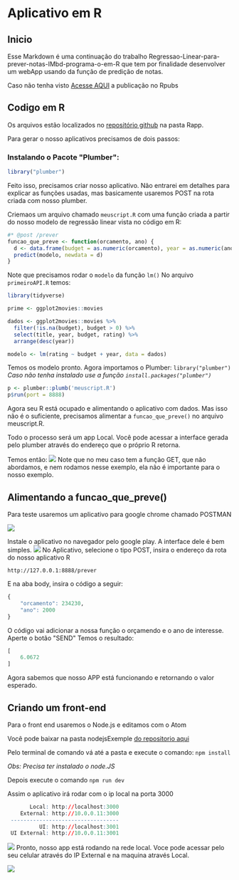 Aplicativo em R
================

Inicio
------

Esse Markdown é uma continuação do trabalho Regressao-Linear-para-prever-notas-IMbd-programa-o-em-R que tem por finalidade desenvolver um webApp usando da função de predição de notas.

Caso não tenha visto [Acesse AQUI](http://rpubs.com/viniciuslucenasouza/316278) a publicação no Rpubs

Codigo em R
-----------

Os arquivos estão localizados no [repositório github](https://github.com/viniciuslucenasouza/preverIMBDapp) na pasta Rapp.

Para gerar o nosso aplicativos precisamos de dois passos:

### Instalando o Pacote "Plumber":

``` r
library("plumber")
```

Feito isso, precisamos criar nosso aplicativo. Não entrarei em detalhes para explicar as funções usadas, mas basicamente usaremos POST na rota criada com nosso plumber.

Criemaos um arquivo chamado `meuscript.R` com uma função criada a partir do nosso modelo de regressão linear vista no código em R:

``` r
#* @post /prever
funcao_que_preve <- function(orcamento, ano) {
  d <- data.frame(budget = as.numeric(orcamento), year = as.numeric(ano))
  predict(modelo, newdata = d)
}
```

Note que precisamos rodar o `modelo` da função `lm()` No arquivo `primeiroAPI.R` temos:

``` r
library(tidyverse)

prime <- ggplot2movies::movies

dados <- ggplot2movies::movies %>% 
  filter(!is.na(budget), budget > 0) %>% 
  select(title, year, budget, rating) %>% 
  arrange(desc(year))

modelo <- lm(rating ~ budget + year, data = dados)
```

Temos os modelo pronto. Agora importamos o Plumber: `library("plumber")` *Caso não tenha instalado use a função `install.packages("plumber")`*

``` r
p <- plumber::plumb('meuscript.R')
p$run(port = 8888)
```

Agora seu R está ocupado e alimentando o aplicativo com dados. Mas isso não é o suficiente, precisamos alimentar a `funcao_que_preve()` no arquivo meuscript.R.

Todo o processo será um app Local. Você pode acessar a interface gerada pelo plumber através do endereço que o próprio R retorna.

Temos então: ![](C:\Users\Maria%20Aparecida\Desktop\ViniciusRugby\AppsNode\PreverIMBDapp\preverIMBDapp\plumber.png) Note que no meu caso tem a função GET, que não abordamos, e nem rodamos nesse exemplo, ela não é importante para o nosso exemplo.

Alimentando a funcao\_que\_preve()
----------------------------------

Para teste usaremos um aplicativo para google chrome chamado POSTMAN

![](C:\Users\Maria%20Aparecida\Desktop\ViniciusRugby\AppsNode\PreverIMBDapp\preverIMBDapp\logo-glyph.png)

Instale o aplicativo no navegador pelo google play. A interface dele é bem simples. ![](C:\Users\Maria%20Aparecida\Desktop\ViniciusRugby\AppsNode\PreverIMBDapp\preverIMBDapp\postman.png) No Aplicativo, selecione o tipo POST, insira o endereço da rota do nosso aplicativo R

`http://127.0.0.1:8888/prever`

E na aba body, insira o código a seguir:

``` r
{
    "orcamento": 234230,
    "ano": 2000
}
```

O código vai adicionar a nossa função o orçamendo e o ano de interesse. Aperte o botão "SEND" Temos o resultado:

``` r
[
    6.0672
]
```

Agora sabemos que nosso APP está funcionando e retornando o valor esperado.

Criando um front-end
--------------------

Para o front end usaremos o Node.js e editamos com o Atom

Você pode baixar na pasta nodejsExemple [do repositorio aqui](https://github.com/viniciuslucenasouza/preverIMBDapp)

Pelo terminal de comando vá até a pasta e execute o comando: `npm install`

*Obs: Precisa ter instalado o node.JS*

Depois execute o comando `npm run dev`

Assim o aplicativo irá rodar com o ip local na porta 3000

``` r
       Local: http://localhost:3000
    External: http://10.0.0.11:3000
 ----------------------------------
          UI: http://localhost:3001
 UI External: http://10.0.0.11:3001
```

![](C:\Users\Maria%20Aparecida\Desktop\ViniciusRugby\AppsNode\PreverIMBDapp\preverIMBDapp\app.png) Pronto, nosso app está rodando na rede local. Voce pode acessar pelo seu celular através do IP External e na maquina através Local.

![](C:\Users\Maria%20Aparecida\Desktop\ViniciusRugby\AppsNode\PreverIMBDapp\preverIMBDapp\celular.jpeg)
